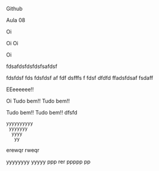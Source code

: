 Github

Aula 08

Oi

Oi Oi

Oi


fdsafdsfdsfdsfsafdsf


fdsfdsf fds fdsfdsf af fdf dsfffs f fdsf dfdfd ffadsfdsaf fsdaff

EEeeeeee!!

Oi Tudo bem!! Tudo bem!!

Tudo bem!! Tudo bem!!
dfsfd

	yyyyyyyyyy
	 yyyyyyy
	  yyyy
	   yy
	   
erewqr
rweqr


 yyyyyyyy
 yyyyy
 ppp rer ppppp pp

